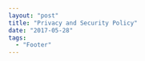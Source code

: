```yaml
---
layout: "post"
title: "Privacy and Security Policy"
date: "2017-05-28"
tags: 
  - "Footer"
---
```


